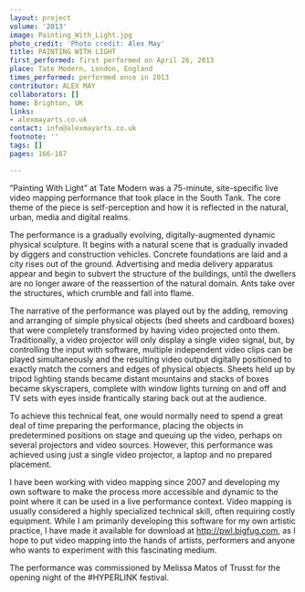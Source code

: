 ```yaml
---
layout: project
volume: '2013'
image: Painting_With_Light.jpg
photo_credit: 'Photo credit: Alex May'
title: PAINTING WITH LIGHT
first_performed: first performed on April 26, 2013
place: Tate Modern, London, England
times_performed: performed once in 2013
contributor: ALEX MAY
collaborators: []
home: Brighton, UK
links:
- alexmayarts.co.uk
contact: info@alexmayarts.co.uk
footnote: ''
tags: []
pages: 166-167

---
```


“Painting With Light” at Tate Modern was a 75-minute, site-specific live video mapping performance that took place in the South Tank. The core theme of the piece is self-perception and how it is reflected in the natural, urban, media and digital realms.

The performance is a gradually evolving, digitally-augmented dynamic physical sculpture. It begins with a natural scene that is gradually invaded by diggers and construction vehicles. Concrete foundations are laid and a city rises out of the ground. Advertising and media delivery apparatus appear and begin to subvert the structure of the buildings, until the dwellers are no longer aware of the reassertion of the natural domain. Ants take over the structures, which crumble and fall into flame.

The narrative of the performance was played out by the adding, removing and arranging of simple physical objects (bed sheets and cardboard boxes) that were completely transformed by having video projected onto them. Traditionally, a video projector will only display a single video signal, but, by controlling the input with software, multiple independent video clips can be played simultaneously and the resulting video output digitally positioned to exactly match the corners and edges of physical objects. Sheets held up by tripod lighting stands became distant mountains and stacks of boxes became skyscrapers, complete with window lights turning on and off and TV sets with eyes inside frantically staring back out at the audience.

To achieve this technical feat, one would normally need to spend a great deal of time preparing the performance, placing the objects in predetermined positions on stage and queuing up the video, perhaps on several projectors and video sources. However, this performance was achieved using just a single video projector, a laptop and no prepared placement.

I have been working with video mapping since 2007 and developing my own software to make the process more accessible and dynamic to the point where it can be used in a live performance context. Video mapping is usually considered a highly specialized technical skill, often requiring costly equipment. While I am primarily developing this software for my own artistic practice, I have made it available for download at http://pwl.bigfug.com, as I hope to put video mapping into the hands of artists, performers and anyone who wants to experiment with this fascinating medium.

The performance was commissioned by Melissa Matos of Trusst for the opening night of the #HYPERLINK festival.
